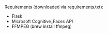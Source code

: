 Requirements (downloaded via requirements.txt):
- Flask
- Microsoft Cognitive_Faces API
- FFMPEG (brew install ffmpeg)